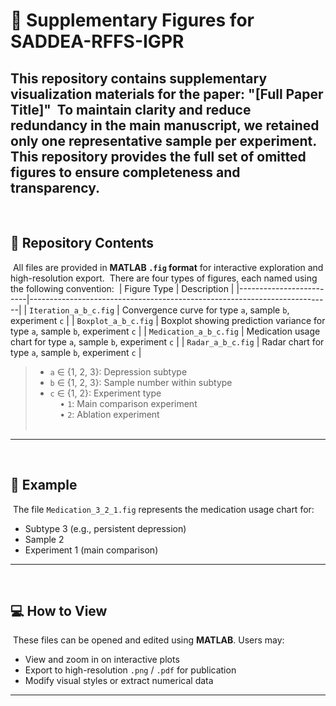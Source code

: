 # 📘 Supplementary Figures for SADDEA-RFFS-IGPR


This repository contains supplementary visualization materials for the paper:
﻿
**"[Full Paper Title]"**
﻿
To maintain clarity and reduce redundancy in the main manuscript, we retained only one representative sample per experiment. This repository provides the **full set of omitted figures** to ensure completeness and transparency.
﻿
---
﻿
## 📂 Repository Contents
﻿
All files are provided in **MATLAB `.fig` format** for interactive exploration and high-resolution export.
﻿
There are four types of figures, each named using the following convention:
﻿
| Figure Type             | Description                                                               |
|-------------------------|---------------------------------------------------------------------------|
| `Iteration_a_b_c.fig`   | Convergence curve for type `a`, sample `b`, experiment `c`                |
| `Boxplot_a_b_c.fig`     | Boxplot showing prediction variance for type `a`, sample `b`, experiment `c` |
| `Medication_a_b_c.fig`  | Medication usage chart for type `a`, sample `b`, experiment `c`           |
| `Radar_a_b_c.fig`       | Radar chart for type `a`, sample `b`, experiment `c`                      |
﻿
> - `a` ∈ {1, 2, 3}: Depression subtype  
> - `b` ∈ {1, 2, 3}: Sample number within subtype  
> - `c` ∈ {1, 2}: Experiment type  
> &nbsp;&nbsp;&nbsp;&nbsp;• `1`: Main comparison experiment  
> &nbsp;&nbsp;&nbsp;&nbsp;• `2`: Ablation experiment  
﻿
---
﻿
## 📌 Example
﻿
The file `Medication_3_2_1.fig` represents the medication usage chart for:
- Subtype 3 (e.g., persistent depression)
- Sample 2
- Experiment 1 (main comparison)
﻿
---
﻿
## 💻 How to View
﻿
These files can be opened and edited using **MATLAB**. Users may:
- View and zoom in on interactive plots  
- Export to high-resolution `.png` / `.pdf` for publication  
- Modify visual styles or extract numerical data
﻿
---
